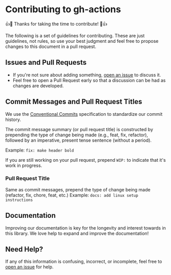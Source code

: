 # Contributing to gh-actions

:+1::tada: Thanks for taking the time to contribute! :tada::+1:

The following is a set of guidelines for contributing. These are just
guidelines, not rules, so use your best judgment and feel free to propose
changes to this document in a pull request.

## Issues and Pull Requests

- If you're not sure about adding something, [open an issue] to discuss it.
- Feel free to open a Pull Request early so that a discussion can be had as
  changes are developed.

## Commit Messages and Pull Request Titles

We use the [Conventional Commits] specification to standardize our commit
history.

The commit message summary (or pull request title) is constructed by prepending
the type of change being made (e.g., feat, fix, refactor), followed by an
imperative, present tense sentence (without a period).

Example: `fix: make header bold`

If you are still working on your pull request, prepend `WIP:` to indicate that
it's work in progress.

### Pull Request Title

Same as commit messages, prepend the type of change being made (refactor, fix,
chore, feat, etc.) Example: `docs: add linux setup instructions`

## Documentation

Improving our documentation is key for the longevity and interest towards in
this library. We love help to expand and improve the documentation!

## Need Help?

If any of this information is confusing, incorrect, or incomplete, feel free to
[open an issue] for help.

[open an issue]: https://github.com/jaxxstorm/gh-actions/issues/new
[conventional commits]: https://www.conventionalcommits.org/en/v1.0.0/
